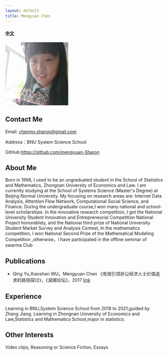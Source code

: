 ```yaml
---
layout: default
title: Mengyuan Chen
---
```



#### [中文](https://bnusss.github.io/person/chen-meng-yuan-zh.html)


<img src="/img/people/chenmengyuan_1.png" height="200px"/>


## Contact Me
Email: chenmy.sharon@gmail.com

Address：BNU System Science School

GitHub:https://github.com/mengyuan-Sharon

## About Me

Born in 1996, I used to be an ungraduated student in the School of Statistics and Mathematics, Zhongnan University of Economics and Law. I am currently studying at the School of Systems Science (Master's Degree) at Beijing Normal University. My focusing on research areas are: Internet Data Analysis, Attention Flow Network, Computational Social Science, and Finance. During the undergraduate course,I won many national and school-level scholarships. In the innovative research competition, I got the National University Student Innovation and Entrepreneurial Competition National Project honorablely, and the National third prize of National University Student Market Survey and Analysis Contest, In the mathematics competition, I won National Second Prize of the Mathematical Modeling Competition ,otherwise，I have participated in the offline seminar of swarma Club


## Publications

- Qing Yu,Xiaoshan WU，Mengyuan Chen 《有效引领非公经济人士价值追求的路径探讨》，《湖湘论坛》，2017 [link](http://xueshu.baidu.com/s?wd=paperuri%3A%284d1e745ac497574a423a5aced0d7f640%29&filter=sc_long_sign&tn=SE_xueshusource_2kduw22v&sc_vurl=http%3A%2F%2Fkns.cnki.net%2FKCMS%2Fdetail%2Fdetail.aspx%3Ffilename%3Dhxlt201703018%26dbname%3DCJFD%26dbcode%3DCJFQ&ie=utf-8&sc_us=2718645938674268490)


## Experience

Learning in BNU,System Science School from 2018 to 2021,guided by Zhang Jiang.
Learning in Zhongnan University of Economics and Law,Statistics and Mathematics School,major in statistics.

## Other Interests

 Video clips, Reasoning or Science Fiction, Essays